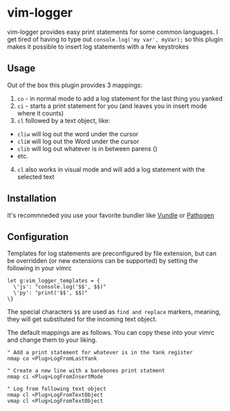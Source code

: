 # vim-logger
vim-logger provides easy print statements for some common languages. I get tired of having to type out `console.log('my var', myVar);` so this plugin makes it possible to insert log statements with a few keystrokes

## Usage
Out of the box this plugin provides 3 mappings:

1. `co` - in normal mode to add a log statement for the last thing you yanked
2. `ci` - starts a print statement for you (and leaves you in insert mode where it counts) 
3. `cl` followed by a text object, like: 
  * `cliw` will log out the word under the cursor
  * `cliW` will log out the Word under the cursor
  * `clib` will log out whatever is in between parens ()
  * etc.
4. `cl` also works in visual mode and will add a log statement with the selected text

## Installation
It's recommneded you use your favorite bundler like [Vundle](https://github.com/VundleVim/Vundle.vim) or [Pathogen](https://github.com/tpope/vim-pathogen)

## Configuration
Templates for log statements are preconfigured by file extension, but can be overridden (or new extensions can be supported) by setting the following in your vimrc
```
let g:vim_logger_templates = {
  \'js': "console.log('$$', $$)"
  \'py': "print('$$', $$)"
\}
```

The special characters `$$` are used as `find and replace` markers, meaning, they will get substituted for the incoming text object.

The default mappings are as follows. You can copy these into your vimrc and change them to your liking.
```
" Add a print statement for whatever is in the Yank register
nmap co <Plug>LogFromLastYank

" Create a new line with a barebones print statment
nmap ci <Plug>LogFromInsertMode

" Log from following text object
nmap cl <Plug>LogFromTextObject
vmap cl <Plug>LogFromTextObject
```
